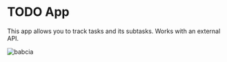 # TODO App

This app allows you to track tasks and its subtasks. Works with an external API.

![babcia](https://user-images.githubusercontent.com/35265374/109079570-68af7780-76ff-11eb-8ed2-821a95c53c95.jpg)

